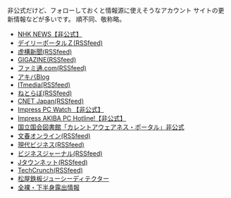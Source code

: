 非公式だけど、フォローしておくと情報源に使えそうなアカウント
サイトの更新情報などが多いです。
順不同、敬称略。

* [NHK NEWS【非公式】](https://mastodon.chotto.moe/users/NHK_NEWS)
* [デイリーポータルＺ(RSSfeed)](https://chaosphere.hostdon.jp/users/dpz)
* [虚構新聞(RSSfeed)](https://chaosphere.hostdon.jp/users/kyoko)
* [GIGAZINE(RSSfeed)](https://chaosphere.hostdon.jp/users/gigazine)
* [ファミ通.com(RSSfeed)](https://chaosphere.hostdon.jp/users/famitsu)
* [アキバBlog](https://pawoo.net/users/akibablog)
* [ITmedia(RSSfeed)](https://chaosphere.hostdon.jp/users/itmedia)
* [ねとらぼ(RSSfeed)](https://chaosphere.hostdon.jp/users/netlab)
* [CNET Japan(RSSfeed)](https://chaosphere.hostdon.jp/users/cnet)
* [Impress PC Watch 【非公式】](https://mastodon.chotto.moe/users/impress_pc_watch)
* [Impress AKIBA PC Hotline!【非公式】](https://mastodon.chotto.moe/users/impress_akiba_pc_hotline)
* [国立国会図書館「カレントアウェアネス・ポータル」非公式](https://social.metadata.moe/users/ndl-current)
* [文春オンライン(RSSfeed)](https://chaosphere.hostdon.jp/users/bunshun)
* [現代ビジネス(RSSfeed)](https://chaosphere.hostdon.jp/users/gendaibiz)
* [ビジネスジャーナル(RSSfeed)](https://chaosphere.hostdon.jp/users/bizjournal)
* [Jタウンネット(RSSfeed)](https://chaosphere.hostdon.jp/users/jtownnet)
* [TechCrunch(RSSfeed)](https://chaosphere.hostdon.jp/users/techcrunch)
* [松屋鉄板ジューシーディテクター](https://social.mikutter.hachune.net/users/matsuya_juicy_detector)
* [全裸・下半身露出情報](https://machida.yokohama/users/fushinsha)
 
